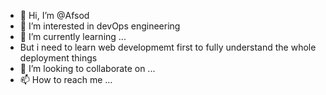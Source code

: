 - 👋 Hi, I’m @Afsod
- 👀 I’m interested in devOps engineering
- 🌱 I’m currently learning ...
- But i need to learn web developmemt first to fully understand the whole deployment things
- 💞️ I’m looking to collaborate on ...
- 📫 How to reach me ...

<!---
Afsod/Afsod is a ✨ special ✨ repository because its `README.md` (this file) appears on your GitHub profile.
You can click the Preview link to take a look at your changes.
--->
